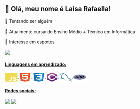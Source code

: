 <h2>👋 Olá, meu nome é Laísa Rafaella!</h2>
👀 Tentando ser alguém <br><br>
🌱 Atualmente cursando Ensino Médio + Técnico em Informática <br><br>
🏀 Interesse em esportes
<br>
<br>


 <div>
    <a href="https://github.com/laisarafaella">
    <img height="180em" src="https://github-readme-stats.vercel.app/api/top-langs/?username=laisarafaella&layout=compact&langs_count=16&theme=dark"/>
  </div>
  
  <h4>Linguagens em aprendizado:</h4>
  
  <div style="display: inline_block">
    <img align="center" alt="Js" height="30" width="40" src="https://raw.githubusercontent.com/devicons/devicon/master/icons/javascript/javascript-plain.svg">
    <img align="center" alt="HTML" height="30" width="40" src="https://raw.githubusercontent.com/devicons/devicon/master/icons/html5/html5-original.svg">
    <img align="center" alt="CSS" height="30" width="40" src="https://raw.githubusercontent.com/devicons/devicon/master/icons/css3/css3-original.svg">
    <img align="center" alt="Csharp" height="30" width="40" src="https://raw.githubusercontent.com/devicons/devicon/master/icons/csharp/csharp-original.svg">
    <img align="center" alt="MySQL" height="30" width="40" src="https://raw.githubusercontent.com/devicons/devicon/master/icons/mysql/mysql-original.svg">
    <img align="center" alt="HG-PHP" height="30" width="40" src="https://raw.githubusercontent.com/devicons/devicon/master/icons/php/php-original.svg">
  </div>
    
<h4>Redes sociais:</h4>
 
  <div style="display: inline_block">
  <a href="https://www.instagram.com/laisarafaella/" target="_blank"><img src="https://img.shields.io/badge/-Instagram-%23E4405F?style=for-the-badge&logo=instagram&logoColor=black" target="_blank"></a>
  <a href="https://www.linkedin.com/in/laisarafaella/" target="_blank"><img src="https://img.shields.io/badge/-LinkedIn-%230077B5?style=for-the-badge&logo=linkedin&logoColor=black"target="_blank"</a> 
  </div>
